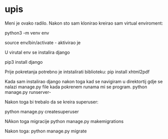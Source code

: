 # upis




Meni je ovako radilo. Nakon sto sam klonirao kreirao sam virtual enviroment: 
  
  python3 -m venv env
  
  source env/bin/activate - aktivirao je 
   
   
   U virutal env se instalira django 
   
   pip3 install django 
   
   Prije pokretanja potrebno je intstalirati biblioteku: 
    pip install xhtml2pdf
   
  Kada sam instalirao django nakon toga kad se navigiram u direktortij gdje se nalazi manage.py file kada pokrenem runama mi se program. 
  python manage.py runserver-
  
  Nakon toga bi trebalo da se kreira superuser:
  
  python manage.py createsuperuser

NAkon toga migracije 
python manage.py makemigrations 

Nakon toga:
python manage.py migrate
